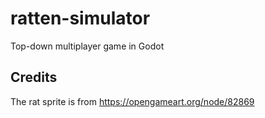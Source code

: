 # ratten-simulator
Top-down multiplayer game in Godot

## Credits
The rat sprite is from https://opengameart.org/node/82869

